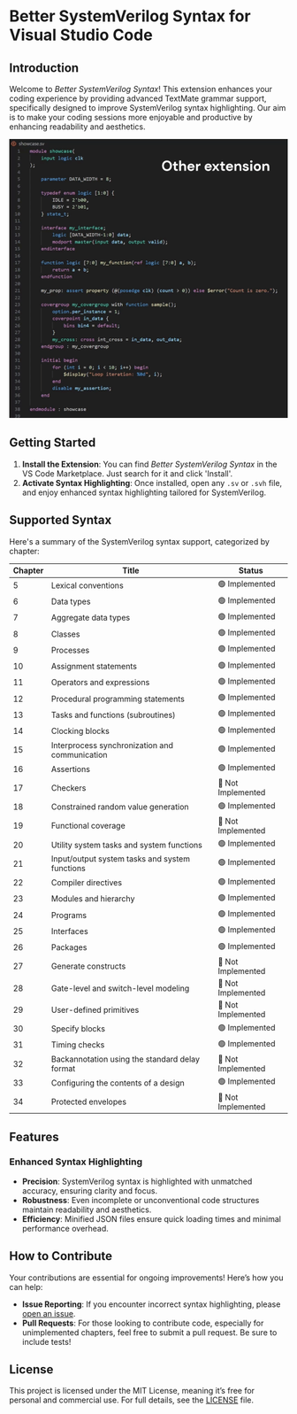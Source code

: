 # Better SystemVerilog Syntax for Visual Studio Code

## Introduction

Welcome to _Better SystemVerilog Syntax_! This extension enhances your coding experience by providing advanced TextMate grammar support, specifically designed to improve SystemVerilog syntax highlighting. Our aim is to make your coding sessions more enjoyable and productive by enhancing readability and aesthetics.

![showcase](assets/showcase.gif)

## Getting Started

1. **Install the Extension**: You can find _Better SystemVerilog Syntax_ in the VS Code Marketplace. Just search for it and click 'Install'.
2. **Activate Syntax Highlighting**: Once installed, open any `.sv` or `.svh` file, and enjoy enhanced syntax highlighting tailored for SystemVerilog.

## Supported Syntax

Here's a summary of the SystemVerilog syntax support, categorized by chapter:

| Chapter | Title                                          | Status             |
| ------- | ---------------------------------------------- | ------------------ |
| 5       | Lexical conventions                            | 🟢 Implemented     |
| 6       | Data types                                     | 🟢 Implemented     |
| 7       | Aggregate data types                           | 🟢 Implemented     |
| 8       | Classes                                        | 🟢 Implemented     |
| 9       | Processes                                      | 🟢 Implemented     |
| 10      | Assignment statements                          | 🟢 Implemented     |
| 11      | Operators and expressions                      | 🟢 Implemented     |
| 12      | Procedural programming statements              | 🟢 Implemented     |
| 13      | Tasks and functions (subroutines)              | 🟢 Implemented     |
| 14      | Clocking blocks                                | 🟢 Implemented     |
| 15      | Interprocess synchronization and communication | 🟢 Implemented     |
| 16      | Assertions                                     | 🟢 Implemented     |
| 17      | Checkers                                       | 🔴 Not Implemented |
| 18      | Constrained random value generation            | 🟢 Implemented     |
| 19      | Functional coverage                            | 🔴 Not Implemented |
| 20      | Utility system tasks and system functions      | 🟢 Implemented     |
| 21      | Input/output system tasks and system functions | 🟢 Implemented     |
| 22      | Compiler directives                            | 🟢 Implemented     |
| 23      | Modules and hierarchy                          | 🟢 Implemented     |
| 24      | Programs                                       | 🟢 Implemented     |
| 25      | Interfaces                                     | 🟢 Implemented     |
| 26      | Packages                                       | 🟢 Implemented     |
| 27      | Generate constructs                            | 🔴 Not Implemented |
| 28      | Gate-level and switch-level modeling           | 🔴 Not Implemented |
| 29      | User-defined primitives                        | 🔴 Not Implemented |
| 30      | Specify blocks                                 | 🟢 Implemented     |
| 31      | Timing checks                                  | 🟢 Implemented     |
| 32      | Backannotation using the standard delay format | 🔴 Not Implemented |
| 33      | Configuring the contents of a design           | 🟢 Implemented     |
| 34      | Protected envelopes                            | 🔴 Not Implemented |

## Features

### Enhanced Syntax Highlighting

- **Precision**: SystemVerilog syntax is highlighted with unmatched accuracy, ensuring clarity and focus.
- **Robustness**: Even incomplete or unconventional code structures maintain readability and aesthetics.
- **Efficiency**: Minified JSON files ensure quick loading times and minimal performance overhead.

## How to Contribute

Your contributions are essential for ongoing improvements! Here’s how you can help:

- **Issue Reporting**: If you encounter incorrect syntax highlighting, please [open an issue](https://github.com/hankhsu1996/vscode-better-systemverilog-syntax/issues).
- **Pull Requests**: For those looking to contribute code, especially for unimplemented chapters, feel free to submit a pull request. Be sure to include tests!

## License

This project is licensed under the MIT License, meaning it’s free for personal and commercial use. For full details, see the [LICENSE](LICENSE) file.
